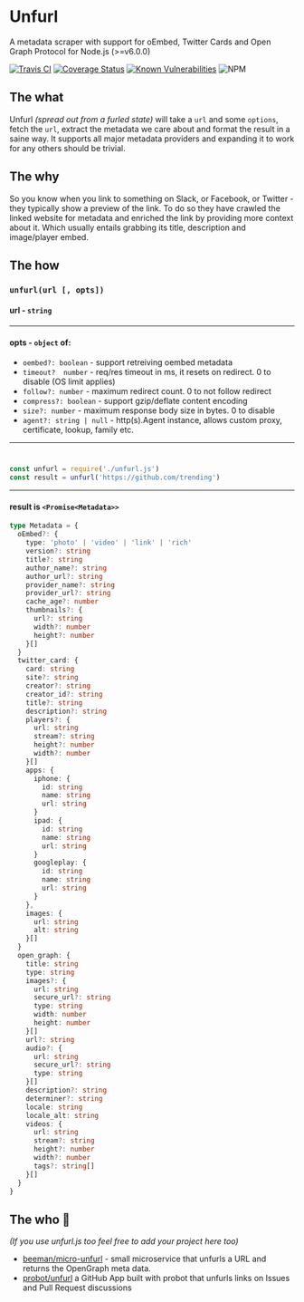 # Unfurl 

A metadata scraper with support for oEmbed, Twitter Cards and Open Graph Protocol for Node.js (>=v6.0.0)

[![Travis CI](https://img.shields.io/travis/jacktuck/unfurl.svg?style=flat-square)](https://travis-ci.org/jacktuck/unfurl)
[![Coverage Status](https://img.shields.io/coveralls/jacktuck/unfurl.svg?style=flat-square)](https://coveralls.io/github/jacktuck/unfurl?branch=master)
[![Known Vulnerabilities](https://snyk.io/test/github/jacktuck/unfurl/badge.svg?style=flat-square)](https://snyk.io/test/github/jacktuck/unfurl)
![NPM](https://img.shields.io/npm/v/unfurl.js.svg?style=flat-square)

## The what
Unfurl _(spread out from a furled state)_ will take a `url` and some `options`, fetch the `url`, extract the metadata we care about and format the result in a saine way. It supports all major metadata providers and expanding it to work for any others should be trivial.

## The why
So you know when you link to something on Slack, or Facebook, or Twitter - they typically show a preview of the link. To do so they have crawled the linked website for metadata and enriched the link by providing more context about it. Which usually entails grabbing its title, description and image/player embed.

## The how
### `unfurl(url [, opts])`
#### url - `string`
---
#### opts - `object` of:
-  `oembed?: boolean` - support retreiving oembed metadata
-  `timeout?  number` - req/res timeout in ms, it resets on redirect. 0 to disable (OS limit applies) 
-  `follow?: number` - maximum redirect count. 0 to not follow redirect
-  `compress?: boolean` - support gzip/deflate content encoding 
-  `size?: number` - maximum response body size in bytes. 0 to disable 
-  `agent?: string | null` - http(s).Agent instance, allows custom proxy, certificate, lookup, family etc.
---
#
```typescript
const unfurl = require('./unfurl.js')
const result = unfurl('https://github.com/trending')
```
---
#### result is `<Promise<Metadata>>`
```typescript
type Metadata = {
  oEmbed?: {
    type: 'photo' | 'video' | 'link' | 'rich'
    version?: string
    title?: string
    author_name?: string
    author_url?: string
    provider_name?: string
    provider_url?: string
    cache_age?: number
    thumbnails?: {
      url?: string
      width?: number
      height?: number
    }[]
  }
  twitter_card: {
    card: string
    site?: string
    creator?: string
    creator_id?: string
    title?: string
    description?: string
    players?: {
      url: string
      stream?: string
      height?: number
      width?: number
    }[]
    apps: {
      iphone: {
        id: string
        name: string
        url: string
      }
      ipad: {
        id: string
        name: string
        url: string
      }
      googleplay: {
        id: string
        name: string
        url: string
      }
    },
    images: {
      url: string
      alt: string
    }[]
  }
  open_graph: {
    title: string
    type: string
    images?: {
      url: string
      secure_url?: string
      type: string
      width: number
      height: number
    }[]
    url?: string
    audio?: {
      url: string
      secure_url?: string
      type: string 
    }[]
    description?: string
    determiner?: string
    locale: string
    locale_alt: string
    videos: {
      url: string
      stream?: string
      height?: number
      width?: number
      tags?: string[]
    }[]
  }
}
```

## The who 💖
_(If you use unfurl.js too feel free to add your project here too)_

- [beeman/micro-unfurl](https://github.com/beeman/micro-unfurl) - small microservice that unfurls a URL and returns the OpenGraph meta data.
- [probot/unfurl](https://github.com/probot/unfurl) a GitHub App built with probot that unfurls links on Issues and Pull Request discussions


